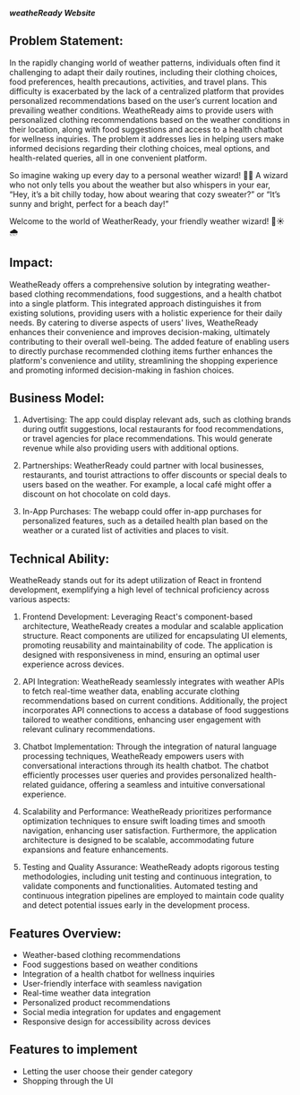  ***weatheReady Website***

## Problem Statement:

In the rapidly changing world of weather patterns, individuals often find it challenging to adapt their daily routines, including their clothing choices, food preferences, health precautions, activities, and travel plans. This difficulty is exacerbated by the lack of a centralized platform that provides personalized recommendations based on the user’s current location and prevailing weather conditions.
WeatheReady aims to provide users with personalized clothing recommendations based on the weather conditions in their location, along with food suggestions and access to a health chatbot for wellness inquiries. The problem it addresses lies in helping users make informed decisions regarding their clothing choices, meal options, and health-related queries, all in one convenient platform.

So imagine waking up every day to a personal weather wizard! 🧙‍♂️ A wizard who not only tells you about the weather but also whispers in your ear, “Hey, it’s a bit chilly today, how about wearing that cozy sweater?” or “It’s sunny and bright, perfect for a beach day!”

Welcome to the world of WeatherReady, your friendly weather wizard! 🌈☀️🌧️

## Impact:

WeatheReady offers a comprehensive solution by integrating weather-based clothing recommendations, food suggestions, and a health chatbot into a single platform. This integrated approach distinguishes it from existing solutions, providing users with a holistic experience for their daily needs. By catering to diverse aspects of users' lives, WeatheReady enhances their convenience and improves decision-making, ultimately contributing to their overall well-being. The added feature of enabling users to directly purchase recommended clothing items further enhances the platform's convenience and utility, streamlining the shopping experience and promoting informed decision-making in fashion choices.

## Business Model:

1. Advertising: The app could display relevant ads, such as clothing brands during outfit suggestions, local restaurants for food recommendations, or travel agencies for place recommendations. This would generate revenue while also providing users with additional options.

2. Partnerships: WeatherReady could partner with local businesses, restaurants, and tourist attractions to offer discounts or special deals to users based on the weather. For example, a local café might offer a discount on hot chocolate on cold days.

3. In-App Purchases: The webapp could offer in-app purchases for personalized features, such as a detailed health plan based on the weather or a curated list of activities and places to visit.



## Technical Ability:

WeatheReady stands out for its adept utilization of React in frontend development, exemplifying a high level of technical proficiency across various aspects:

1. Frontend Development: Leveraging React's component-based architecture, WeatheReady creates a modular and scalable application structure. React components are utilized for encapsulating UI elements, promoting reusability and maintainability of code. The application is designed with responsiveness in mind, ensuring an optimal user experience across devices.

2. API Integration: WeatheReady seamlessly integrates with weather APIs to fetch real-time weather data, enabling accurate clothing recommendations based on current conditions. Additionally, the project incorporates API connections to access a database of food suggestions tailored to weather conditions, enhancing user engagement with relevant culinary recommendations.

3. Chatbot Implementation: Through the integration of natural language processing techniques, WeatheReady empowers users with conversational interactions through its health chatbot. The chatbot efficiently processes user queries and provides personalized health-related guidance, offering a seamless and intuitive conversational experience.

4. Scalability and Performance: WeatheReady prioritizes performance optimization techniques to ensure swift loading times and smooth navigation, enhancing user satisfaction. Furthermore, the application architecture is designed to be scalable, accommodating future expansions and feature enhancements.

5. Testing and Quality Assurance: WeatheReady adopts rigorous testing methodologies, including unit testing and continuous integration, to validate components and functionalities. Automated testing and continuous integration pipelines are employed to maintain code quality and detect potential issues early in the development process.


## Features Overview:
- Weather-based clothing recommendations
- Food suggestions based on weather conditions
- Integration of a health chatbot for wellness inquiries
- User-friendly interface with seamless navigation
- Real-time weather data integration
- Personalized product recommendations
- Social media integration for updates and engagement
- Responsive design for accessibility across devices

## Features to implement
- Letting the user choose their gender category
- Shopping through the UI


